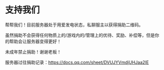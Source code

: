 # 支持我们

帮帮我们！目前服务器处于用爱发电状态，私聊服主以获得捐助二维码。

虽然捐助不会获得任何物质上的/游戏内的/管理上的优待、奖励、补偿等，但是你的帮助会让服务器变得更好！

未成年禁止捐助！谢谢老板！

服务器过往捐助记录：<https://docs.qq.com/sheet/DVUJYVmdjUHJaa2lE>
